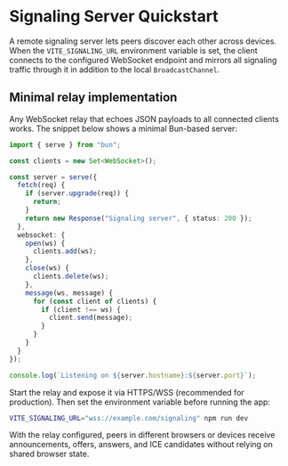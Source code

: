 # Signaling Server Quickstart

A remote signaling server lets peers discover each other across devices. When the `VITE_SIGNALING_URL` environment variable is set, the client connects to the configured WebSocket endpoint and mirrors all signaling traffic through it in addition to the local `BroadcastChannel`.

## Minimal relay implementation

Any WebSocket relay that echoes JSON payloads to all connected clients works. The snippet below shows a minimal Bun-based server:

```ts
import { serve } from "bun";

const clients = new Set<WebSocket>();

const server = serve({
  fetch(req) {
    if (server.upgrade(req)) {
      return;
    }
    return new Response("Signaling server", { status: 200 });
  },
  websocket: {
    open(ws) {
      clients.add(ws);
    },
    close(ws) {
      clients.delete(ws);
    },
    message(ws, message) {
      for (const client of clients) {
        if (client !== ws) {
          client.send(message);
        }
      }
    }
  }
});

console.log(`Listening on ${server.hostname}:${server.port}`);
```

Start the relay and expose it via HTTPS/WSS (recommended for production). Then set the environment variable before running the app:

```bash
VITE_SIGNALING_URL="wss://example.com/signaling" npm run dev
```

With the relay configured, peers in different browsers or devices receive announcements, offers, answers, and ICE candidates without relying on shared browser state.
